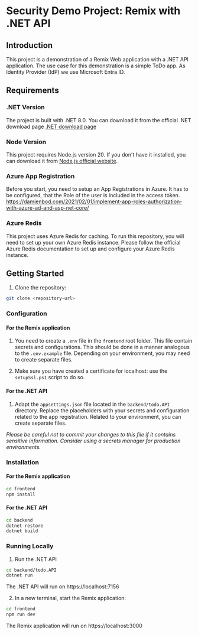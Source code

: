 # Security Demo Project: Remix with .NET API 

## Introduction

This project is a demonstration of a Remix Web application with a .NET API application. The use case for this demonstration is a simple ToDo app. As Identity Provider (IdP) we use Microsoft Entra ID.

## Requirements

### .NET Version
The project is built with .NET 8.0. You can download it from the official .NET download page [.NET download page](https://dotnet.microsoft.com/en-us/download/dotnet/8.0)

### Node Version

This project requires Node.js version 20. If you don't have it installed, you can download it from [Node.js official website](https://nodejs.org/).

### Azure App Registration

Before you start, you need to setup an App Registrations in Azure. It has to be configured, that the Role of the user is included in the access token. https://damienbod.com/2021/02/01/implement-app-roles-authorization-with-azure-ad-and-asp-net-core/

### Azure Redis
This project uses Azure Redis for caching. To run this repository, you will need to set up your own Azure Redis instance. Please follow the official Azure Redis documentation to set up and configure your Azure Redis instance.


## Getting Started
1. Clone the repository:
```sh
git clone <repository-url>
```

### Configuration

#### For the Remix application

1. You need to create a `.env` file in the `frontend` root folder. This file contain secrets and configurations. This should be done in a manner analogous to the `.env.example` file. Depending on your environment, you may need to create separate files.

1. Make sure you have created a certificate for localhost: use the `setupSsl.ps1` script to do so.

#### For the .NET API
1. Adapt the `appsettings.json` file located in the `backend/todo.API` directory. Replace the placeholders with your secrets and configuration related to the app registration. Related to your environment, you can create separate files.


*Please be careful not to commit your changes to this file if it contains sensitive information. Consider using a secrets manager for production environments.*

### Installation
#### For the Remix application
```sh
cd frontend
npm install
```

#### For the .NET API
```sh
cd backend
dotnet restore
dotnet build
``` 

### Running Locally
1. Run the .NET API
```sh
cd backend/todo.API
dotnet run
```
The .NET API will run on https://localhost:7156

2. In a new terminal, start the Remix application: 
```sh
cd frontend
npm run dev
```
The Remix application will run on https://localhost:3000
